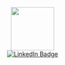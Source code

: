 <div id="header" align="center">
  <img src="https://media.giphy.com/media/juua9i2c2fA0AIp2iq/giphy.gif" width="100"/>
</div>
<div id="badges" align="center">
  <a href="https://linktr.ee/Bluegnarl">
    <img src="https://img.shields.io/badge/Linktree-green?style=for-the-badge&logo=linkedin&logoColor=white" alt="LinkedIn Badge"/>
  </a>
</div>
